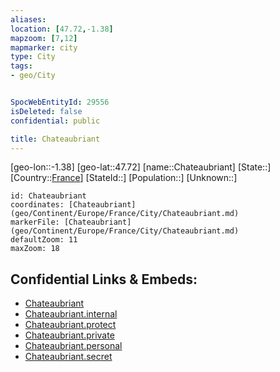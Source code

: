 ```yaml
---
aliases: 
location: [47.72,-1.38]
mapzoom: [7,12] 
mapmarker: city 
type: City
tags:
- geo/City


SpocWebEntityId: 29556
isDeleted: false
confidential: public

title: Chateaubriant
---
```

[geo-lon::-1.38]
[geo-lat::47.72]
[name::Chateaubriant]
[State::]
[Country::[France](geo/Continent/Europe/France.md)]
[StateId::]
[Population::]
[Unknown::]


```leaflet
id: Chateaubriant
coordinates: [Chateaubriant](geo/Continent/Europe/France/City/Chateaubriant.md)
markerFile: [Chateaubriant](geo/Continent/Europe/France/City/Chateaubriant.md)
defaultZoom: 11 
maxZoom: 18
```


## Confidential Links & Embeds: 
- [Chateaubriant](../../../../../../_public/geo/Continent/Europe/France/City/Chateaubriant.md) 
- [Chateaubriant.internal](../../../../../../_internal/geo/Continent/Europe/France/City/Chateaubriant.internal.md) 
- [Chateaubriant.protect](../../../../../../_protect/geo/Continent/Europe/France/City/Chateaubriant.protect.md) 
- [Chateaubriant.private](../../../../../../_private/geo/Continent/Europe/France/City/Chateaubriant.private.md) 
- [Chateaubriant.personal](../../../../../../_personal/geo/Continent/Europe/France/City/Chateaubriant.personal.md) 
- [Chateaubriant.secret](../../../../../../_secret/geo/Continent/Europe/France/City/Chateaubriant.secret.md) 
